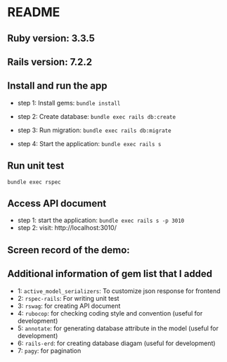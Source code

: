 # README

## Ruby version: 3.3.5
## Rails version: 7.2.2

## Install and run the app
* step 1: Install gems:
```bundle install```

* step 2: Create database:
```bundle exec rails db:create```

* step 3: Run migration:
```bundle exec rails db:migrate```

* step 4: Start the application:
```bundle exec rails s```

## Run unit test
```bundle exec rspec```


## Access API document
* step 1: start the application:
```bundle exec rails s -p 3010```
* step 2: visit: http://localhost:3010/

## Screen record of the demo:

## Additional information of gem list that I added
* 1: `active_model_serializers`: To customize json response for frontend
* 2: `rspec-rails`: For writing unit test
* 3: `rswag`: for creating API document
* 4: `rubocop`: for checking coding style and convention (useful for development)
* 5: `annotate`: for generating database attribute in the model (useful for development)
* 6: `rails-erd`: for creating database diagam (useful for development)
* 7: `pagy`: for pagination